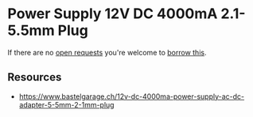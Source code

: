 # Power Supply 12V DC 4000mA 2.1-5.5mm Plug
If there are no [open requests](../../../../issues?q=is%3Aissue+is%3Aopen+%22Power+Supply+12V+DC+4000mA+2.1-5.5mm+Plug%22+in%3Atitle) you're welcome to [borrow this](../../../../issues/new?title=Borrow+request+for+Power+Supply+12V+DC+4000mA+2.1-5.5mm+Plug&body=1+piece+of+%5Bthis%5D%28..%2Fblob%2Fmain%2F.%2FParts%2FPower_Supplies%2FPower_Supply_12V_DC_4000mA_2.1-5.5mm_Plug.md%29+for+~2+weeks.).

## Resources
- https://www.bastelgarage.ch/12v-dc-4000ma-power-supply-ac-dc-adapter-5-5mm-2-1mm-plug
